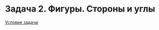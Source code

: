 # Задача 2. Фигуры. Стороны и углы
[Условие задачи](https://github.com/netology-code/cppm-homeworks/tree/main/05/02)

